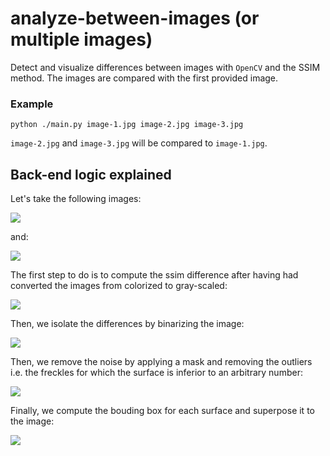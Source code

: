 # analyze-between-images (or multiple images)
Detect and visualize differences between images with `OpenCV` and the SSIM method. The images are compared with the first provided image.

### Example

    python ./main.py image-1.jpg image-2.jpg image-3.jpg

`image-2.jpg` and `image-3.jpg` will be compared to `image-1.jpg`.

## Back-end logic explained

Let's take the following images:

![](sprites/image-1.jpg)

and:

![](sprites/image-2.jpg)

The first step to do is to compute the ssim difference after having had converted the images from colorized to gray-scaled:

![](sprites/ssim.jpg)

Then, we isolate the differences by binarizing the image:

![](sprites/differences.jpg)

Then, we remove the noise by applying a mask and removing the outliers i.e. the freckles for which the surface is inferior to an arbitrary number:

![](sprites/mask.jpg)

Finally, we compute the bouding box for each surface and superpose it to the image:

![](sprites/boxed.jpg)
